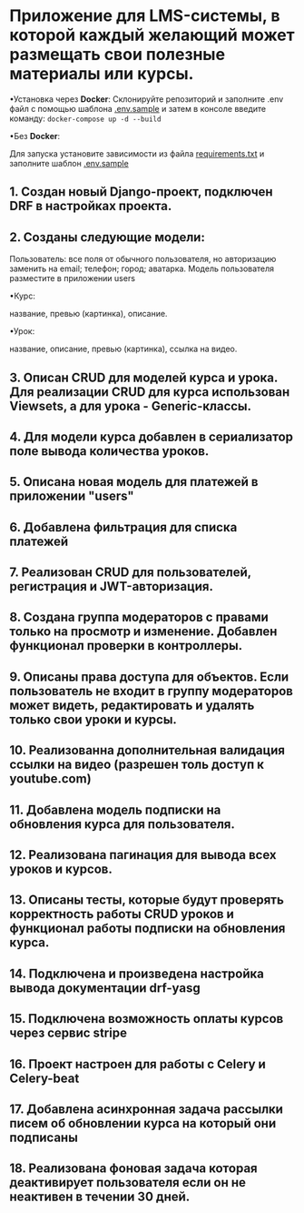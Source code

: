# Приложение для LMS-системы, в которой каждый желающий может размещать свои полезные материалы или курсы.
•Установка через **Docker**:
Склонируйте репозиторий и заполните .env файл с помощью шаблона [.env.sample](.env.sample) и затем в консоле введите команду: 
`docker-compose up -d --build`
 


•Без **Docker**:

Для запуска установите зависимости из файла [requirements.txt](requirements.txt) и заполните шаблон [.env.sample](.env.sample)

## 1. Создан новый Django-проект, подключен DRF в настройках проекта.
## 2. Созданы следующие модели:

Пользователь:
все поля от обычного пользователя, но авторизацию заменить на email;
телефон;
город;
аватарка.
Модель пользователя разместите в приложении users

•Курс:

название,
превью (картинка),
описание.

•Урок:

название,
описание,
превью (картинка),
ссылка на видео.

## 3. Описан CRUD для моделей курса и урока. Для реализации CRUD для курса использован Viewsets, а для урока - Generic-классы.
## 4. Для модели курса добавлен в сериализатор поле вывода количества уроков.
## 5. Описана новая модель для платежей в приложении "users"
## 6. Добавлена фильтрация для списка платежей
## 7. Реализован CRUD для пользователей, регистрация и JWT-авторизация.
## 8. Создана группа модераторов с правами только на просмотр и изменение. Добавлен функционал проверки в контроллеры.
## 9. Описаны права доступа для объектов. Если пользователь не входит в группу модераторов может видеть, редактировать и удалять только свои уроки и курсы. 
## 10. Реализованна дополнительная валидация ссылки на видео (разрешен толь доступ к youtube.com)
## 11. Добавлена модель подписки на обновления курса для пользователя.
## 12. Реализована пагинация для вывода всех уроков и курсов.
## 13. Описаны тесты, которые будут проверять корректность работы CRUD уроков и функционал работы подписки на обновления курса.
## 14. Подключена и произведена настройка вывода документации drf-yasg
## 15. Подключена возможность оплаты курсов через сервис stripe 
## 16. Проект настроен для работы с Celery и Celery-beat
## 17. Добавлена асинхронная задача рассылки писем об обновлении курса на который они подписаны
## 18. Реализована фоновая задача которая деактивирует пользователя если он не неактивен в течении 30 дней.
